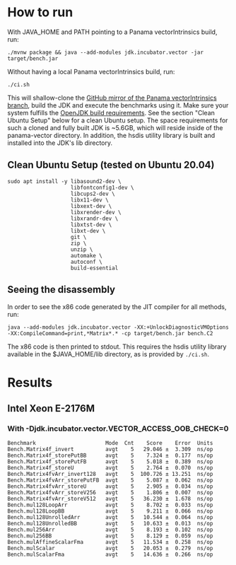 # How to run

With JAVA_HOME and PATH pointing to a Panama vectorIntrinsics build, run:

```
./mvnw package && java --add-modules jdk.incubator.vector -jar target/bench.jar
```

Without having a local Panama vectorIntrinsics build, run:
```
./ci.sh
```
This will shallow-clone the [GitHub mirror of the Panama vectorIntrinsics branch](https://github.com/openjdk/panama-vector/tree/vectorIntrinsics), build the JDK and execute the benchmarks using it. Make sure your system fulfills the [OpenJDK build requirements](https://github.com/openjdk/panama-vector/blob/vectorIntrinsics/doc/building.md). See the section "Clean Ubuntu Setup" below for a clean Ubuntu setup.
The space requirements for such a cloned and fully built JDK is ~5.6GB, which will reside inside of the panama-vector directory.
In addition, the hsdis utility library is built and installed into the JDK's lib directory.

## Clean Ubuntu Setup (tested on Ubuntu 20.04)

```
sudo apt install -y libasound2-dev \
                    libfontconfig1-dev \
                    libcups2-dev \
                    libx11-dev \
                    libxext-dev \
                    libxrender-dev \
                    libxrandr-dev \
                    libxtst-dev \
                    libxt-dev \
                    git \
                    zip \
                    unzip \
                    automake \
                    autoconf \
                    build-essential
```

## Seeing the disassembly

In order to see the x86 code generated by the JIT compiler for all methods, run:
```
java --add-modules jdk.incubator.vector -XX:+UnlockDiagnosticVMOptions -XX:CompileCommand=print,*Matrix*.* -cp target/bench.jar bench.C2
```
The x86 code is then printed to stdout. This requires the hsdis utility library available in the $JAVA_HOME/lib directory, as is provided by `./ci.sh`.

# Results

## Intel Xeon E-2176M
### With -Djdk.incubator.vector.VECTOR_ACCESS_OOB_CHECK=0
```
Benchmark                      Mode  Cnt    Score    Error  Units
Bench.Matrix4f_invert          avgt    5   29.046 ±  3.309  ns/op
Bench.Matrix4f_storePutBB      avgt    5    7.324 ±  0.177  ns/op
Bench.Matrix4f_storePutFB      avgt    5    5.018 ±  0.389  ns/op
Bench.Matrix4f_storeU          avgt    5    2.764 ±  0.070  ns/op
Bench.Matrix4fvArr_invert128   avgt    5  100.726 ± 13.251  ns/op
Bench.Matrix4fvArr_storePutFB  avgt    5    5.087 ±  0.062  ns/op
Bench.Matrix4fvArr_storeU      avgt    5    2.905 ±  0.034  ns/op
Bench.Matrix4fvArr_storeV256   avgt    5    1.806 ±  0.007  ns/op
Bench.Matrix4fvArr_storeV512   avgt    5   36.230 ±  1.678  ns/op
Bench.mul128LoopArr            avgt    5    8.702 ±  0.033  ns/op
Bench.mul128LoopBB             avgt    5    9.211 ±  0.066  ns/op
Bench.mul128UnrolledArr        avgt    5   10.544 ±  0.064  ns/op
Bench.mul128UnrolledBB         avgt    5   10.633 ±  0.013  ns/op
Bench.mul256Arr                avgt    5    8.193 ±  0.102  ns/op
Bench.mul256BB                 avgt    5    8.129 ±  0.059  ns/op
Bench.mulAffineScalarFma       avgt    5   11.534 ±  0.258  ns/op
Bench.mulScalar                avgt    5   20.053 ±  0.279  ns/op
Bench.mulScalarFma             avgt    5   14.636 ±  0.266  ns/op
```
